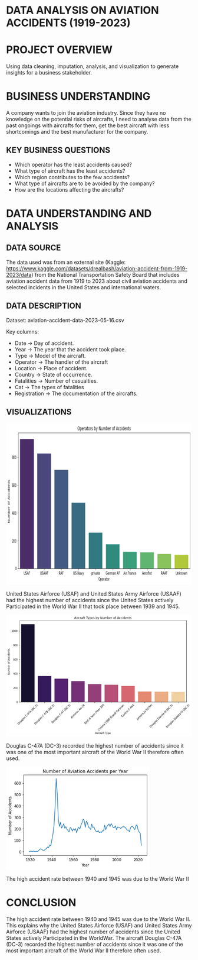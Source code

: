 # **DATA ANALYSIS ON AVIATION ACCIDENTS (1919-2023)**

# PROJECT OVERVIEW

Using data cleaning, imputation, analysis, and visualization to generate insights for a business stakeholder.

# BUSINESS UNDERSTANDING

A company wants to join the aviation industry. Since they have no knowledge on the potential risks of aircrafts, I need to analyse data from the past ongoings with aircrafts for them, get the best aircraft with less shortcomings and the best manufacturer for the company.

  ## KEY BUSINESS QUESTIONS

   * Which operator has the least accidents caused?
   * What type of aircraft has the least accidents?
   * Which region contributes to the few accidents?
   * What type of aircrafts are to be avoided by the company?
   * How are the locations affecting the aircrafts?

# DATA UNDERSTANDING AND ANALYSIS

  ## DATA SOURCE

  The data used was from an external site (Kaggle: https://www.kaggle.com/datasets/drealbash/aviation-accident-from-1919-2023/data) from the National Transportation Safety Board that includes aviation accident data from 1919 to 2023 about civil aviation accidents and selected incidents in the United States and international waters.

  ## DATA DESCRIPTION
  Dataset: aviation-accident-data-2023-05-16.csv

Key columns:
 * Date → Day of accident.
 * Year → The year that the accident took place.
 * Type → Model of the aircraft.
 * Operator → The handler of the aircraft
 * Location → Place of accident.
 * Country → State of occurrence.
 * Fatalities → Number of casualties.
 * Cat → The types of fatalities
 * Registration → The documentation of the aircrafts.

  ## VISUALIZATIONS

  ![alt text](Images/image-2.png)

United States Airforce (USAF) and United States Army Airforce (USAAF) had the highest number of accidents since the United States actively Participated in the World War II that took place between 1939 and 1945. 

  ![alt text](Images/image-1.png)

Douglas C-47A (DC-3) recorded the highest number of accidents since it was one of the most important aircraft of the World War II therefore often used.

  ![alt text](Images/image-4.png)

The high accident rate between 1940 and 1945 was due to the World War II
  

# CONCLUSION

The high accident rate between 1940 and 1945 was due to the World War II. This explains why the United States Airforce (USAF) and United States Army Airforce (USAAF) had the highest number of accidents since the United States actively Participated in the WorldWar. The aircraft Douglas C-47A (DC-3) recorded the highest number of accidents since it was one of the most important aircraft of the World War II therefore often used. 
